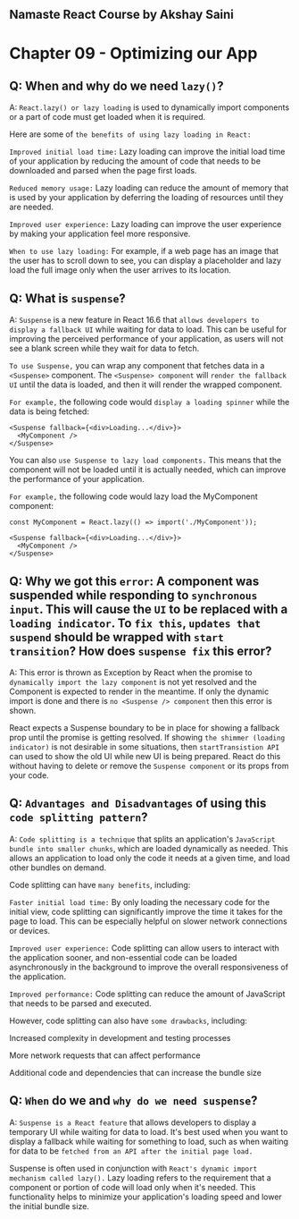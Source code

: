 ## Namaste React Course by Akshay Saini

# Chapter 09 - Optimizing our App

## Q: When and why do we need `lazy()`?

A: `React.lazy() or lazy loading` is used to dynamically import components or a part of code must get loaded when it is required.

Here are some of `the benefits of using lazy loading in React:`

`Improved initial load time:` Lazy loading can improve the initial load time of your application by reducing the amount of code that needs to be downloaded and parsed when the page first loads.

`Reduced memory usage:` Lazy loading can reduce the amount of memory that is used by your application by deferring the loading of resources until they are needed.

`Improved user experience:` Lazy loading can improve the user experience by making your application feel more responsive.

`When to use lazy loading:`
For example, if a web page has an image that the user has to scroll down to see, you can display a placeholder and lazy load the full image only when the user arrives to its location.

## Q: What is `suspense`?

A: `Suspense` is a new feature in React 16.6 that `allows developers to display a fallback UI` while waiting for data to load. This can be useful for improving the perceived performance of your application, as users will not see a blank screen while they wait for data to fetch.

`To use Suspense,` you can wrap any component that fetches data in a `<Suspense>` component. The `<Suspense> component` will `render the fallback UI` until the data is loaded, and then it will render the wrapped component.

`For example,` the following code would `display a loading spinner` while the data is being fetched:

```
<Suspense fallback={<div>Loading...</div>}>
  <MyComponent />
</Suspense>
```

You can also `use Suspense to lazy load components.` This means that the component will not be loaded until it is actually needed, which can improve the performance of your application.

`For example,` the following code would lazy load the MyComponent component:

```
const MyComponent = React.lazy(() => import('./MyComponent'));

<Suspense fallback={<div>Loading...</div>}>
  <MyComponent />
</Suspense>
```

## Q: Why we got this `error`: A component was suspended while responding to `synchronous input`. This will cause the `UI` to be replaced with a `loading indicator`. To `fix this`, `updates that suspend` should be wrapped with `start transition`? How does `suspense fix` this error?

A: This error is thrown as Exception by React when the promise to `dynamically import the lazy component` is not yet resolved and the Component is expected to render in the meantime. If only the dynamic import is done and there is `no <Suspense /> component` then this error is shown.

React expects a Suspense boundary to be in place for showing a fallback prop until the promise is getting resolved. If showing `the shimmer (loading indicator)` is not desirable in some situations, then `startTransistion API` can used to show the old UI while new UI is being prepared. React do this without having to delete or remove the `Suspense component` or its props from your code.

## Q: `Advantages and Disadvantages` of using this `code splitting pattern`?

A: `Code splitting is a technique` that splits an application's `JavaScript bundle into smaller chunks`, which are loaded dynamically as needed. This allows an application to load only the code it needs at a given time, and load other bundles on demand.

Code splitting can have `many benefits`, including:

`Faster initial load time:` By only loading the necessary code for the initial view, code splitting can significantly improve the time it takes for the page to load. This can be especially helpful on slower network connections or devices.

`Improved user experience:` Code splitting can allow users to interact with the application sooner, and non-essential code can be loaded asynchronously in the background to improve the overall responsiveness of the application.

`Improved performance:` Code splitting can reduce the amount of JavaScript that needs to be parsed and executed.

However, code splitting can also have `some drawbacks`, including:

Increased complexity in development and testing processes

More network requests that can affect performance

Additional code and dependencies that can increase the bundle size

## Q: `When` do we and `why do we need suspense`?

A: `Suspense is a React feature` that allows developers to display a temporary UI while waiting for data to load. It's best used when you want to display a fallback while waiting for something to load, such as when waiting for data to be `fetched from an API after the initial page load.`

Suspense is often used in conjunction with `React's dynamic import mechanism called lazy().` Lazy loading refers to the requirement that a component or portion of code will load only when it's needed. This functionality helps to minimize your application's loading speed and lower the initial bundle size.